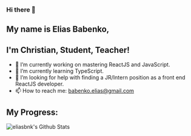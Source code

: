### Hi there 👋

## My name is Elias Babenko,
## I'm Christian, Student, Teacher!

- 🔭 I’m currently working on mastering ReactJS and JavaScript.
- 🌱 I’m currently learning TypeScript.
- 🤔 I’m looking for help with finding a JR/Intern position as a front end ReactJS developer.
- 📫 How to reach me: <a href="mailto:babenko.elias@gmail.com" target="_blank" rel="noopener noreferrer">babenko.elias@gmail.com</a>

## My Progress:

<img align="left" alt="eliasbnk's Github Stats" src="https://github-readme-stats.vercel.app/api?username=eliasbnk&theme=dark&show_icons=true&hide_border=true&count_private=true"/>



